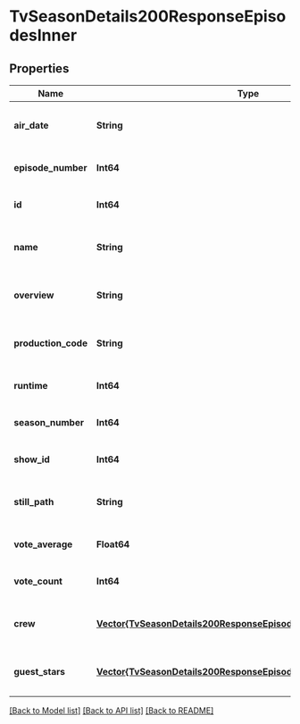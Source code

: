 # TvSeasonDetails200ResponseEpisodesInner


## Properties
Name | Type | Description | Notes
------------ | ------------- | ------------- | -------------
**air_date** | **String** |  | [optional] [default to nothing]
**episode_number** | **Int64** |  | [optional] [default to 0]
**id** | **Int64** |  | [optional] [default to 0]
**name** | **String** |  | [optional] [default to nothing]
**overview** | **String** |  | [optional] [default to nothing]
**production_code** | **String** |  | [optional] [default to nothing]
**runtime** | **Int64** |  | [optional] [default to 0]
**season_number** | **Int64** |  | [optional] [default to 0]
**show_id** | **Int64** |  | [optional] [default to 0]
**still_path** | **String** |  | [optional] [default to nothing]
**vote_average** | **Float64** |  | [optional] [default to 0]
**vote_count** | **Int64** |  | [optional] [default to 0]
**crew** | [**Vector{TvSeasonDetails200ResponseEpisodesInnerCrewInner}**](TvSeasonDetails200ResponseEpisodesInnerCrewInner.md) |  | [optional] [default to nothing]
**guest_stars** | [**Vector{TvSeasonDetails200ResponseEpisodesInnerGuestStarsInner}**](TvSeasonDetails200ResponseEpisodesInnerGuestStarsInner.md) |  | [optional] [default to nothing]


[[Back to Model list]](../README.md#models) [[Back to API list]](../README.md#api-endpoints) [[Back to README]](../README.md)


